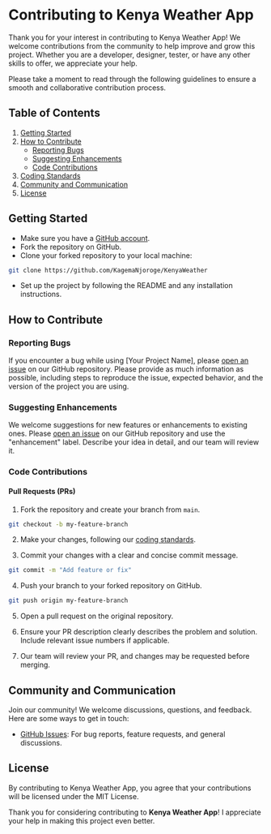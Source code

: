 # Contributing to Kenya Weather App

Thank you for your interest in contributing to Kenya Weather App! We welcome contributions from the community to help improve and grow this project. Whether you are a developer, designer, tester, or have any other skills to offer, we appreciate your help.

Please take a moment to read through the following guidelines to ensure a smooth and collaborative contribution process.

## Table of Contents

1. [Getting Started](#getting-started)
2. [How to Contribute](#how-to-contribute)
   - [Reporting Bugs](#reporting-bugs)
   - [Suggesting Enhancements](#suggesting-enhancements)
   - [Code Contributions](#code-contributions)
3. [Coding Standards](#coding-standards)
4. [Community and Communication](#community-and-communication)
5. [License](#license)

## Getting Started

- Make sure you have a [GitHub account](https://github.com/signup/free).
- Fork the repository on GitHub.
- Clone your forked repository to your local machine:

```bash
git clone https://github.com/KagemaNjoroge/KenyaWeather
```

- Set up the project by following the README and any installation instructions.

## How to Contribute

### Reporting Bugs

If you encounter a bug while using [Your Project Name], please [open an issue](https://github.com/KagemaNjoroge/KenyaWeather/issues/new) on our GitHub repository. Please provide as much information as possible, including steps to reproduce the issue, expected behavior, and the version of the project you are using.

### Suggesting Enhancements

We welcome suggestions for new features or enhancements to existing ones. Please [open an issue](https://github.com/KagemaNjoroge/KenyaWeather/issues/new) on our GitHub repository and use the "enhancement" label. Describe your idea in detail, and our team will review it.

### Code Contributions

#### Pull Requests (PRs)

1. Fork the repository and create your branch from `main`.

```bash
git checkout -b my-feature-branch
```

2. Make your changes, following our [coding standards](#coding-standards).

3. Commit your changes with a clear and concise commit message.

```bash
git commit -m "Add feature or fix"
```

4. Push your branch to your forked repository on GitHub.

```bash
git push origin my-feature-branch
```

5. Open a pull request on the original repository.

6. Ensure your PR description clearly describes the problem and solution. Include relevant issue numbers if applicable.

7. Our team will review your PR, and changes may be requested before merging.

## Community and Communication

Join our community! We welcome discussions, questions, and feedback. Here are some ways to get in touch:

- [GitHub Issues](https://github.com/KagemaNjoroge/KenyaWeather/issues): For bug reports, feature requests, and general discussions.

## License

By contributing to Kenya Weather App, you agree that your contributions will be licensed under the MIT License.

Thank you for considering contributing to **Kenya Weather App**! I appreciate your help in making this project even better.
